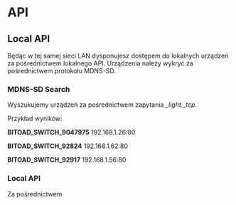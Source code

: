 # API

## Local API

Będąc w tej samej sieci LAN dysponujesz dostępem do lokalnych urządzeń za pośrednictwem lokalnego API. Urządzenia należy wykryć za pośrednictwem protokołu MDNS-SD.

### MDNS-SD Search

Wyszukujemy urządzeń za pośrednictwem zapytania *_light._tcp*.

Przykład wyników:

**BITOAD_SWITCH_9047975**
192.168.1.26:80

**BITOAD_SWITCH_92824**
192.168.1.62:80

**BITOAD_SWITCH_92917**
192.168.1.56:80 

### Local API

Za pośrednictwem 
